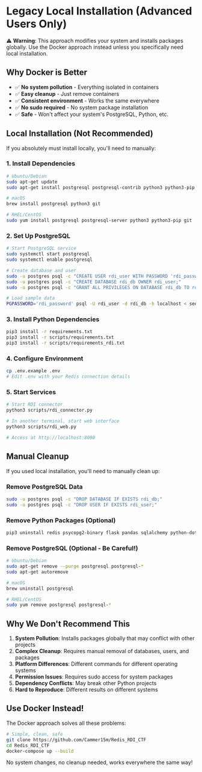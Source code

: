 # Legacy Local Installation (Advanced Users Only)

⚠️ **Warning**: This approach modifies your system and installs packages globally. Use the Docker approach instead unless you specifically need local installation.

## Why Docker is Better

- ✅ **No system pollution** - Everything isolated in containers
- ✅ **Easy cleanup** - Just remove containers
- ✅ **Consistent environment** - Works the same everywhere
- ✅ **No sudo required** - No system package installation
- ✅ **Safe** - Won't affect your system's PostgreSQL, Python, etc.

## Local Installation (Not Recommended)

If you absolutely must install locally, you'll need to manually:

### 1. Install Dependencies
```bash
# Ubuntu/Debian
sudo apt-get update
sudo apt-get install postgresql postgresql-contrib python3 python3-pip git

# macOS
brew install postgresql python3 git

# RHEL/CentOS
sudo yum install postgresql postgresql-server python3 python3-pip git
```

### 2. Set Up PostgreSQL
```bash
# Start PostgreSQL service
sudo systemctl start postgresql
sudo systemctl enable postgresql

# Create database and user
sudo -u postgres psql -c "CREATE USER rdi_user WITH PASSWORD 'rdi_password';"
sudo -u postgres psql -c "CREATE DATABASE rdi_db OWNER rdi_user;"
sudo -u postgres psql -c "GRANT ALL PRIVILEGES ON DATABASE rdi_db TO rdi_user;"

# Load sample data
PGPASSWORD='rdi_password' psql -U rdi_user -d rdi_db -h localhost < seed/music_database.sql
```

### 3. Install Python Dependencies
```bash
pip3 install -r requirements.txt
pip3 install -r scripts/requirements.txt
pip3 install -r scripts/requirements_rdi.txt
```

### 4. Configure Environment
```bash
cp .env.example .env
# Edit .env with your Redis connection details
```

### 5. Start Services
```bash
# Start RDI connector
python3 scripts/rdi_connector.py

# In another terminal, start web interface
python3 scripts/rdi_web.py

# Access at http://localhost:8080
```

## Manual Cleanup

If you used local installation, you'll need to manually clean up:

### Remove PostgreSQL Data
```bash
sudo -u postgres psql -c "DROP DATABASE IF EXISTS rdi_db;"
sudo -u postgres psql -c "DROP USER IF EXISTS rdi_user;"
```

### Remove Python Packages (Optional)
```bash
pip3 uninstall redis psycopg2-binary flask pandas sqlalchemy python-dotenv requests
```

### Remove PostgreSQL (Optional - Be Careful!)
```bash
# Ubuntu/Debian
sudo apt-get remove --purge postgresql postgresql-*
sudo apt-get autoremove

# macOS
brew uninstall postgresql

# RHEL/CentOS
sudo yum remove postgresql postgresql-*
```

## Why We Don't Recommend This

1. **System Pollution**: Installs packages globally that may conflict with other projects
2. **Complex Cleanup**: Requires manual removal of databases, users, and packages
3. **Platform Differences**: Different commands for different operating systems
4. **Permission Issues**: Requires sudo access for system packages
5. **Dependency Conflicts**: May break other Python projects
6. **Hard to Reproduce**: Different results on different systems

## Use Docker Instead!

The Docker approach solves all these problems:

```bash
# Simple, clean, safe
git clone https://github.com/Cammer15m/Redis_RDI_CTF
cd Redis_RDI_CTF
docker-compose up --build
```

No system changes, no cleanup needed, works everywhere the same way!
